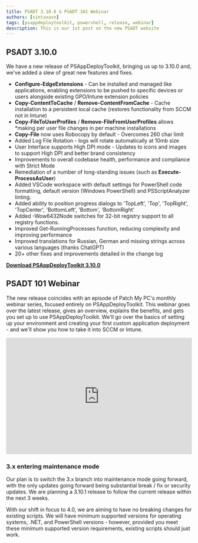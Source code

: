 ```yaml
---
title: PSADT 3.10.0 & PSADT 101 Webinar
authors: [sintaxasn]
tags: [psappdeploytoolkit, powershell, release, webinar]
description: This is our 1st post on the new PSADT website
---
```


## PSADT 3.10.0

We have a new release of PSAppDeployToolkit, bringing us up to 3.10.0 and, we've added a slew of great new features and fixes.

<!-- truncate -->

- **Configure-EdgeExtensions** - Can be installed and managed like applications, enabling extensions to be pushed to specific devices or users alongside existing GPO/Intune extension policies
- **Copy-ContentToCache** / **Remove-ContentFromCache** - Cache installation to a persistent local cache (restores functionality from SCCM not in Intune)
- **Copy-FileToUserProfiles** / **Remove-FileFromUserProfiles** allows \*making per user file changes in per machine installations
- **Copy-File** now uses Robocopy by default - Overcomes 260 char limit
- Added Log File Rotation - logs will rotate automatically at 10mb size
- User Interface supports High DPI mode - Updates to icons and images to support High DPI and better brand consistency
- Improvements to overall codebase health, performance and compliance with Strict Mode
- Remediation of a number of long-standing issues (such as **Execute-ProcessAsUser**)
- Added VSCode workspace with default settings for PowerShell code formatting, default version (Windows PowerShell) and PSScriptAnalyzer linting.
- Added ability to position progress dialogs to 'TopLeft', 'Top', 'TopRight', 'TopCenter', 'BottomLeft', 'Bottom', 'BottomRight'
- Added -Wow6432Node switches for 32-bit registry support to all registry functions.
- Improved Get-RunningProcesses function, reducing complexity and improving performance
- Improved translations for Russian, German and missing strings across various languages (thanks ChatGPT)
- 20+ other fixes and improvements detailed in the change log

**[Download PSAppDeployToolkit 3.10.0](https://github.com/psappdeploytoolkit/psappdeploytoolkit/releases)**

## PSADT 101 Webinar

The new release coincides with an episode of Patch My PC's monthly webinar series, focused entirely on PSAppDeployToolkit. This webinar goes over the latest release, gives an overview, explains the benefits, and gets you set up to use PSAppDeployToolkit. We'll go over the basics of setting up your environment and creating your first custom application deployment - and we'll show you how to take it into SCCM or Intune.

<iframe width="100%" height="315" src="https://www.youtube.com/embed/wZCNqFTen90" title="YouTube video player" frameborder="0" allow="accelerometer; autoplay; clipboard-write; encrypted-media; gyroscope; picture-in-picture; web-share" allowfullscreen></iframe>

### 3.x entering maintenance mode

Our plan is to switch the 3.x branch into maintenance mode going forward, with the only updates going forward being substantial break / fix or security updates. We are planning a 3.10.1 release to follow the current release within the next 3 weeks.

With our shift in focus to 4.0, we are aiming to have no breaking changes for existing scripts. We will have minimum supported versions for operating systems, .NET, and PowerShell versions - however, provided you meet these minimum supported version requirements, existing scripts should just work.
